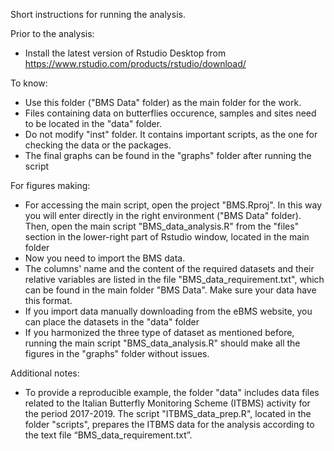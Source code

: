 Short instructions for running the analysis.

Prior to the analysis:

- Install the latest version of Rstudio Desktop from https://www.rstudio.com/products/rstudio/download/

To know:

- Use this folder ("BMS Data" folder) as the main folder for the work.
- Files containing data on butterflies occurence, samples and sites need to be located in
  the "data" folder.
- Do not modify "inst" folder. It contains important scripts, as the one for checking the data or the packages.
- The final graphs can be found in the "graphs" folder after running the script


For figures making:

- For accessing the main script, open the project "BMS.Rproj". In this way you will enter directly
  in the right environment ("BMS Data" folder). Then, open the main script "BMS_data_analysis.R"
  from the "files" section in the lower-right part of Rstudio window, located in the main folder
- Now you need to import the BMS data. 
- The columns' name and the content of the required datasets and their relative variables are listed in the file 
  "BMS_data_requirement.txt", which can be found in the main folder "BMS Data". Make sure your data have this format.
- If you import data manually downloading from the eBMS website, you can place the datasets in the "data" folder
- If you harmonized the three type of dataset as mentioned before, running the main script "BMS_data_analysis.R" should
  make all the figures in the "graphs" folder without issues. 

Additional notes:

- To provide a reproducible example, the folder "data" includes data files related to the Italian Butterfly Monitoring Scheme (ITBMS) activity for the period 2017-2019. The script "ITBMS_data_prep.R", located in the folder "scripts", prepares the ITBMS data for the analysis according to the text file “BMS_data_requirement.txt”.


